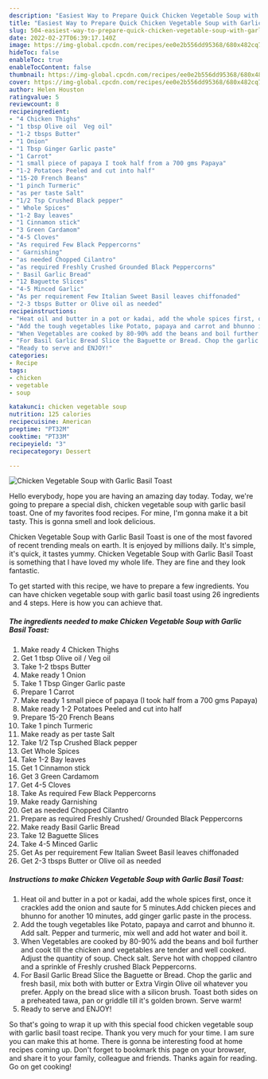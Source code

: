 ```yaml
---
description: "Easiest Way to Prepare Quick Chicken Vegetable Soup with Garlic Basil Toast"
title: "Easiest Way to Prepare Quick Chicken Vegetable Soup with Garlic Basil Toast"
slug: 504-easiest-way-to-prepare-quick-chicken-vegetable-soup-with-garlic-basil-toast
date: 2022-02-27T06:39:17.140Z
image: https://img-global.cpcdn.com/recipes/ee0e2b556dd95368/680x482cq70/chicken-vegetable-soup-with-garlic-basil-toast-recipe-main-photo.jpg
hideToc: false
enableToc: true
enableTocContent: false
thumbnail: https://img-global.cpcdn.com/recipes/ee0e2b556dd95368/680x482cq70/chicken-vegetable-soup-with-garlic-basil-toast-recipe-main-photo.jpg
cover: https://img-global.cpcdn.com/recipes/ee0e2b556dd95368/680x482cq70/chicken-vegetable-soup-with-garlic-basil-toast-recipe-main-photo.jpg
author: Helen Houston
ratingvalue: 5
reviewcount: 8
recipeingredient:
- "4 Chicken Thighs"
- "1 tbsp Olive oil  Veg oil"
- "1-2 tbsps Butter"
- "1 Onion"
- "1 Tbsp Ginger Garlic paste"
- "1 Carrot"
- "1 small piece of papaya I took half from a 700 gms Papaya"
- "1-2 Potatoes Peeled and cut into half"
- "15-20 French Beans"
- "1 pinch Turmeric"
- "as per taste Salt"
- "1/2 Tsp Crushed Black pepper"
- " Whole Spices"
- "1-2 Bay leaves"
- "1 Cinnamon stick"
- "3 Green Cardamom"
- "4-5 Cloves"
- "As required Few Black Peppercorns"
- " Garnishing"
- "as needed Chopped Cilantro"
- "as required Freshly Crushed Grounded Black Peppercorns"
- " Basil Garlic Bread"
- "12 Baguette Slices"
- "4-5 Minced Garlic"
- "As per requirement Few Italian Sweet Basil leaves chiffonaded"
- "2-3 tbsps Butter or Olive oil as needed"
recipeinstructions:
- "Heat oil and butter in a pot or kadai, add the whole spices first, once it crackles add the onion and saute for 5 minutes.Add chicken pieces and bhunno for another 10 minutes, add ginger garlic paste in the process."
- "Add the tough vegetables like Potato, papaya and carrot and bhunno it. Add salt. Pepper and turmeric, mix well and add hot water and boil it."
- "When Vegetables are cooked by 80-90% add the beans and boil further and cook till the chicken and vegetables are tender and well cooked. Adjust the quantity of soup. Check salt. Serve hot with chopped cilantro and a sprinkle of Freshly crushed Black Peppercorns."
- "For Basil Garlic Bread Slice the Baguette or Bread. Chop the garlic and fresh basil, mix both with butter or Extra Virgin Olive oil whatever you prefer. Apply on the bread slice with a silicon brush. Toast both sides on a preheated tawa, pan or griddle till it&#39;s golden brown. Serve warm!"
- "Ready to serve and ENJOY!"
categories:
- Recipe
tags:
- chicken
- vegetable
- soup

katakunci: chicken vegetable soup 
nutrition: 125 calories
recipecuisine: American
preptime: "PT32M"
cooktime: "PT33M"
recipeyield: "3"
recipecategory: Dessert

---
```



![Chicken Vegetable Soup with Garlic Basil Toast](https://img-global.cpcdn.com/recipes/ee0e2b556dd95368/680x482cq70/chicken-vegetable-soup-with-garlic-basil-toast-recipe-main-photo.jpg)

Hello everybody, hope you are having an amazing day today. Today, we're going to prepare a special dish, chicken vegetable soup with garlic basil toast. One of my favorites food recipes. For mine, I'm gonna make it a bit tasty. This is gonna smell and look delicious.

Chicken Vegetable Soup with Garlic Basil Toast is one of the most favored of recent trending meals on earth. It is enjoyed by millions daily. It's simple, it's quick, it tastes yummy. Chicken Vegetable Soup with Garlic Basil Toast is something that I have loved my whole life. They are fine and they look fantastic.




To get started with this recipe, we have to prepare a few ingredients. You can have chicken vegetable soup with garlic basil toast using 26 ingredients and 4 steps. Here is how you can achieve that.

<!--inarticleads1-->

##### The ingredients needed to make Chicken Vegetable Soup with Garlic Basil Toast:

1. Make ready 4 Chicken Thighs
1. Get 1 tbsp Olive oil / Veg oil
1. Take 1-2 tbsps Butter
1. Make ready 1 Onion
1. Take 1 Tbsp Ginger Garlic paste
1. Prepare 1 Carrot
1. Make ready 1 small piece of papaya (I took half from a 700 gms Papaya)
1. Make ready 1-2 Potatoes Peeled and cut into half
1. Prepare 15-20 French Beans
1. Take 1 pinch Turmeric
1. Make ready as per taste Salt
1. Take 1/2 Tsp Crushed Black pepper
1. Get  Whole Spices
1. Take 1-2 Bay leaves
1. Get 1 Cinnamon stick
1. Get 3 Green Cardamom
1. Get 4-5 Cloves
1. Take As required Few Black Peppercorns
1. Make ready  Garnishing
1. Get as needed Chopped Cilantro
1. Prepare as required Freshly Crushed/ Grounded Black Peppercorns
1. Make ready  Basil Garlic Bread
1. Take 12 Baguette Slices
1. Take 4-5 Minced Garlic
1. Get As per requirement Few Italian Sweet Basil leaves chiffonaded
1. Get 2-3 tbsps Butter or Olive oil as needed




<!--inarticleads2-->

##### Instructions to make Chicken Vegetable Soup with Garlic Basil Toast:

1. Heat oil and butter in a pot or kadai, add the whole spices first, once it crackles add the onion and saute for 5 minutes.Add chicken pieces and bhunno for another 10 minutes, add ginger garlic paste in the process.
1. Add the tough vegetables like Potato, papaya and carrot and bhunno it. Add salt. Pepper and turmeric, mix well and add hot water and boil it.
1. When Vegetables are cooked by 80-90% add the beans and boil further and cook till the chicken and vegetables are tender and well cooked. Adjust the quantity of soup. Check salt. Serve hot with chopped cilantro and a sprinkle of Freshly crushed Black Peppercorns.
1. For Basil Garlic Bread Slice the Baguette or Bread. Chop the garlic and fresh basil, mix both with butter or Extra Virgin Olive oil whatever you prefer. Apply on the bread slice with a silicon brush. Toast both sides on a preheated tawa, pan or griddle till it&#39;s golden brown. Serve warm!
1. Ready to serve and ENJOY!



So that's going to wrap it up with this special food chicken vegetable soup with garlic basil toast recipe. Thank you very much for your time. I am sure you can make this at home. There is gonna be interesting food at home recipes coming up. Don't forget to bookmark this page on your browser, and share it to your family, colleague and friends. Thanks again for reading. Go on get cooking!
